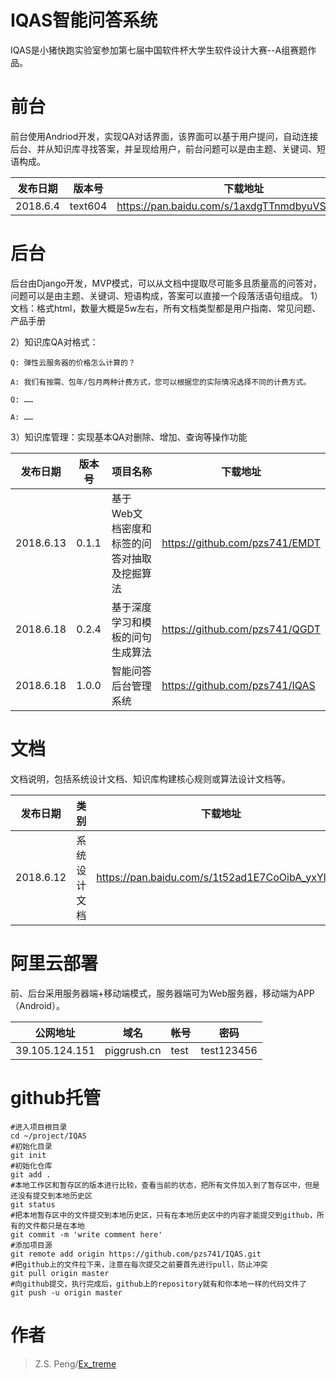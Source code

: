 # IQAS智能问答系统
IQAS是小猪快跑实验室参加第七届中国软件杯大学生软件设计大赛--A组赛题作品。
# 前台
前台使用Andriod开发，实现QA对话界面，该界面可以基于用户提问，自动连接后台、并从知识库寻找答案，并呈现给用户，前台问题可以是由主题、关键词、短语构成。

| 发布日期 | 版本号 | 下载地址 |密码|
| --- | --- | --- | --- |
|2018.6.4|text604|https://pan.baidu.com/s/1axdgTTnmdbyuVSLffEyV1A | qbi6 |

# 后台
后台由Django开发，MVP模式，可以从文档中提取尽可能多且质量高的问答对，问题可以是由主题、关键词、短语构成，答案可以直接一个段落活语句组成。
1）文档：格式html，数量大概是5w左右，所有文档类型都是用户指南、常见问题、产品手册

2）知识库QA对格式：

    Q: 弹性云服务器的价格怎么计算的？

    A: 我们有按需、包年/包月两种计费方式，您可以根据您的实际情况选择不同的计费方式。

    Q: ……

    A: ……

3）知识库管理：实现基本QA对删除、增加、查询等操作功能



| 发布日期 | 版本号 | 项目名称 |下载地址|
| --- | --- | --- | --- |
|2018.6.13| 0.1.1| 基于Web文档密度和标签的问答对抽取及挖掘算法| https://github.com/pzs741/EMDT |
|2018.6.18| 0.2.4| 基于深度学习和模板的问句生成算法| https://github.com/pzs741/QGDT |
|2018.6.18| 1.0.0| 智能问答后台管理系统| https://github.com/pzs741/IQAS |



# 文档
文档说明，包括系统设计文档、知识库构建核心规则或算法设计文档等。

| 发布日期 | 类别 | 下载地址 |密码|
| --- | --- | --- | --- |
|2018.6.12|系统设计文档|https://pan.baidu.com/s/1t52ad1E7CoOibA_yxYlqKA | 29g2 |

# 阿里云部署
前、后台采用服务器端+移动端模式，服务器端可为Web服务器，移动端为APP（Android）。

| 公网地址 | 域名 | 帐号 |密码|
| --- | --- | --- | --- |
|39.105.124.151|piggrush.cn| test | test123456 |

# github托管
```
#进入项目根目录
cd ~/project/IQAS
#初始化目录
git init 
#初始化仓库
git add . 
#本地工作区和暂存区的版本进行比较，查看当前的状态，把所有文件加入到了暂存区中，但是还没有提交到本地历史区
git status 
#把本地暂存区中的文件提交到本地历史区，只有在本地历史区中的内容才能提交到github，所有的文件都只是在本地
git commit -m 'write comment here'
#添加项目源
git remote add origin https://github.com/pzs741/IQAS.git
#把github上的文件拉下来，注意在每次提交之前要首先进行pull，防止冲突
git pull origin master
#向github提交，执行完成后，github上的repository就有和你本地一样的代码文件了
git push -u origin master 
```

# 作者
> Z.S. Peng/[Ex_treme](https://pzs741.github.io/)
